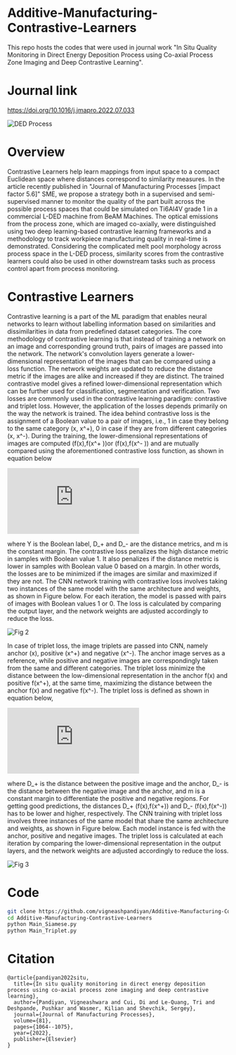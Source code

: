# Additive-Manufacturing-Contrastive-Learners
This repo hosts the codes that were used in journal work "In Situ Quality Monitoring in Direct Energy Deposition Process using Co-axial Process Zone Imaging and Deep Contrastive Learning".

# Journal link
https://doi.org/10.1016/j.jmapro.2022.07.033

![DED Process](https://user-images.githubusercontent.com/39007209/185093514-34cce1b6-674a-4d39-b451-abe5450e9cce.gif)

# Overview

Contrastive Learners help learn mappings from input space to a compact Euclidean space where distances correspond to similarity measures. In the article recently published in "Journal of Manufacturing Processes [impact factor 5.6]" SME, we propose a strategy both in a supervised and semi-supervised manner to monitor the quality of the part built across the possible process spaces that could be simulated on Ti6Al4V grade 1 in a commercial L-DED machine from BeAM Machines. The optical emissions from the process zone, which are imaged co-axially, were distinguished using two deep learning-based contrastive learning frameworks and a methodology to track workpiece manufacturing quality in real-time is demonstrated. Considering the complicated melt pool morphology across process space in the L-DED process, similarity scores from the contrastive learners could also be used in other downstream tasks such as process control apart from process monitoring.

# Contrastive Learners

Contrastive learning is a part of the ML paradigm that enables neural networks to learn without labelling information based on similarities and dissimilarities in data from predefined dataset categories. The core methodology of contrastive learning is that instead of training a network on an image and corresponding ground truth, pairs of images are passed into the network. The network's convolution layers generate a lower-dimensional representation of the images that can be compared using a loss function. The network weights are updated to reduce the distance metric if the images are alike and increased if they are distinct. The trained contrastive model gives a refined lower-dimensional representation which can be further used for classification, segmentation and verification. Two losses are commonly used in the contrastive learning paradigm: contrastive and triplet loss. However, the application of the losses depends primarily on the way the network is trained. The idea behind contrastive loss is the assignment of a Boolean value to a pair of images, i.e., 1 in case they belong to the same category (x, x^+),  0 in case if they are from different categories (x, x^-). During the training, the lower-dimensional representations of images are computed (f(x),f(x^+ ))or (f(x),f(x^- )) and are mutually compared using the aforementioned contrastive loss function, as shown in equation below

![Firstequation](https://latex.codecogs.com/gif.latex?L%3D%281-Y%291/2%20%28D_%7B-%7D%7B%7D%28f%28x%29%2Cf%28x%5E-%29%29%5E2%20&plus;%20%28Y%29%201/2%20%7Bmax%280%2Cm-%28D_%7B&plus;%7D%20%28f%28x%29%2Cf%28x%5E&plus;%29%29%7D%5E2)

where Y is the Boolean label, D_+  and D_- are the distance metrics, and m is the constant margin. The contrastive loss penalizes the high distance metric in samples with Boolean value 1. It also penalizes if the distance metric is lower in samples with Boolean value 0 based on a margin. In other words, the losses are to be minimized if the images are similar and maximized if they are not. The CNN network training with contrastive loss involves taking two instances of the same model with the same architecture and weights, as shown in Figure below. For each iteration, the model is passed with pairs of images with Boolean values 1 or 0. The loss is calculated by comparing the output layer, and the network weights are adjusted accordingly to reduce the loss.

![Fig 2](https://user-images.githubusercontent.com/39007209/185093766-932a1559-0da6-485d-8b38-34266a7e06ad.jpg)

In case of triplet loss, the image triplets are passed into CNN, namely anchor (x), positive (x^+) and negative (x^-). The anchor image serves as a reference, while positive and negative images are correspondingly taken from the same and different categories. The triplet loss minimize the distance between the low-dimensional representation in the anchor f(x) and positive f(x^+), at the same time, maximizing the distance between the anchor f(x) and negative f(x^-). The triplet loss is defined as shown in equation below, 

![Second equation](https://latex.codecogs.com/gif.latex?L%3D%20max%20%28D_&plus;%20%28f%28x%29%2Cf%28x%5E&plus;%29%29%20-D_-%20%28f%28x%29%2Cf%28x%5E-%29%29%20&plus;%20m%2C0%29)

where D_+  is the distance between the positive image and the anchor, D_- is the distance between the negative image and the anchor, and m is a constant margin to differentiate the positive and negative regions. For getting good predictions, the distances D_+ (f(x),f(x^+)) and D_- (f(x),f(x^-)) has to be lower and higher, respectively. The CNN training with triplet loss involves three instances of the same model that share the same architecture and weights, as shown in Figure below. Each model instance is fed with the anchor, positive and negative images. The triplet loss is calculated at each iteration by comparing the lower-dimensional representation in the output layers, and the network weights are adjusted accordingly to reduce the loss.
 

![Fig 3](https://user-images.githubusercontent.com/39007209/185093778-65019378-d13a-4f41-b4ff-9da998fbd15f.jpg)

# Code
```bash
git clone https://github.com/vigneashpandiyan/Additive-Manufacturing-Contrastive-Learners
cd Additive-Manufacturing-Contrastive-Learners
python Main_Siamese.py
python Main_Triplet.py
```

# Citation
```
@article{pandiyan2022situ,
  title={In situ quality monitoring in direct energy deposition process using co-axial process zone imaging and deep contrastive learning},
  author={Pandiyan, Vigneashwara and Cui, Di and Le-Quang, Tri and Deshpande, Pushkar and Wasmer, Kilian and Shevchik, Sergey},
  journal={Journal of Manufacturing Processes},
  volume={81},
  pages={1064--1075},
  year={2022},
  publisher={Elsevier}
}
```
